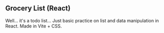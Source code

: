 ## Grocery List (React)

Well... it's a todo list... Just basic practice on list and data manipulation in React. Made in Vite + CSS.
